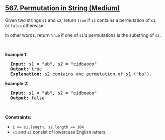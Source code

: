 <h2><a href="https://leetcode.com/problems/permutation-in-string/description/">567. Permutation in String (Medium)</a></h2><div>

  <p>Given two strings <code>s1</code> and <code>s2</code>, return <code>true</code> if <code>s2</code> contains a permutation of <code>s1</code>, or <code>false</code> otherwise.</p>

  <p>In other words, return <code>true</code> if one of <code>s1</code>'s permutations is the substring of <code>s2</code>.</p>
  <p>&nbsp;</p>
  <p><strong class="example">Example 1:</strong></p>
  <pre>
  <strong>Input:</strong> s1 = "ab", s2 = "eidbaooo"
  <strong>Output:</strong> true
  <strong>Explanation:</strong> s2 contains one permutation of s1 ("ba").</pre>
  
  <p><strong class="example">Example 2:</strong></p>
  <pre>
  <strong>Input:</strong> s1 = "ab", s2 = "eidboaoo"
  <strong>Output:</strong> false</pre>
  <p>&nbsp;</p>
  <p><strong>Constraints:</strong></p>
  <ul>
    <li><code>1 <= s1.length, s2.length <= 104</code></li>
    <li><code>s1</code> and <code>s2</code> consist of lowercase English letters.</li>
  </ul>
